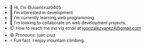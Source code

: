 - 👋 Hi, I’m @Juancruz0405
- 👀 I’m interested in development
- 🌱 I’m currently learning web programming
- 💞️ I'm looking to collaborate on web development projects.
- 📫 How to reach me me via email at jgonzalezyanez4@gmail.com
- 😄 Pronouns: juan cruz
- ⚡ Fun fact: I enjoy mountain climbing.






<!---
Juancruz0405/Juancruz0405 is a ✨ special ✨ repository because its `README.md` (this file) appears on your GitHub profile.
You can click the Preview link to take a look at your changes.
--->
